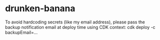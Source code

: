 # drunken-banana


To avoid hardcoding secrets (like my email address), please pass the backup notification email at deploy time using CDK context:
cdk deploy -c backupEmail=...
